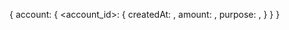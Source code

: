 {
  account: {
    <account_id>: {
      createdAt: <timestamp>,
      amount: <number>,
      purpose: <string>,
    }
  }
}